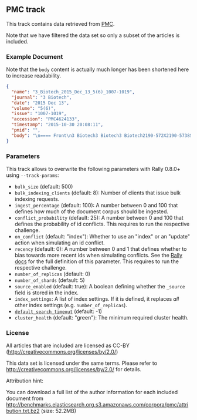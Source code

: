 ## PMC track

This track contains data retrieved from [PMC](https://www.ncbi.nlm.nih.gov/pmc/tools/ftp/).

Note that we have filtered the data set so only a subset of the articles is included. 

### Example Document

Note that the ``body`` content is actually much longer has been shortened here to increase readability.

```json
{
  "name": "3_Biotech_2015_Dec_13_5(6)_1007-1019",
  "journal": "3 Biotech",
  "date": "2015 Dec 13",
  "volume": "5(6)",
  "issue": "1007-1019",
  "accession": "PMC4624133",
  "timestamp": "2015-10-30 20:08:11",
  "pmid": "",
  "body": "\n==== Front\n3 Biotech3 Biotech3 Biotech2190-572X2190-5738Springer ..."
}
```

### Parameters

This track allows to overwrite the following parameters with Rally 0.8.0+ using `--track-params`:

* `bulk_size` (default: 500)
* `bulk_indexing_clients` (default: 8): Number of clients that issue bulk indexing requests.
* `ingest_percentage` (default: 100): A number between 0 and 100 that defines how much of the document corpus should be ingested.
* `conflict_probability` (default: 25): A number between 0 and 100 that defines the probability of id conflicts. This requires to run the respective challenge.
* `on_conflict` (default: "index"): Whether to use an "index" or an "update" action when simulating an id conflict.
* `recency` (default: 0): A number between 0 and 1 that defines whether to bias towards more recent ids when simulating conflicts. See the [Rally docs](http://esrally.readthedocs.io/en/latest/track.html#bulk) for the full definition of this parameter. This requires to run the respective challenge.
* `number_of_replicas` (default: 0)
* `number_of_shards` (default: 5)
* `source_enabled` (default: true): A boolean defining whether the `_source` field is stored in the index.
* `index_settings`: A list of index settings. If it is defined, it replaces *all* other index settings (e.g. `number_of_replicas`).
* [`default_search_timeout`](https://www.elastic.co/guide/en/elasticsearch/reference/6.0/search.html#global-search-timeout) (default: -1)
* `cluster_health` (default: "green"): The minimum required cluster health.

### License

All articles that are included are licensed as CC-BY (http://creativecommons.org/licenses/by/2.0/)

This data set is licensed under the same terms. Please refer to http://creativecommons.org/licenses/by/2.0/ for details.

Attribution hint: 

You can download a full list of the author information for each included document from http://benchmarks.elasticsearch.org.s3.amazonaws.com/corpora/pmc/attribution.txt.bz2 (size: 52.2MB)
